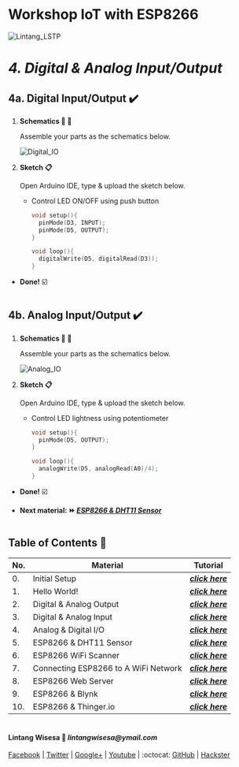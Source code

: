 # **Workshop IoT with ESP8266**

![Lintang_LSTP](https://3.bp.blogspot.com/-8QBGUwbf2FA/WvvQN_M9L4I/AAAAAAAAEHk/QGSQSxcFuioZCIhcIpBkBtdzK4JKbmJawCLcBGAs/s400/default.png)

# *__4. Digital & Analog Input/Output__*

## **4a. Digital Input/Output :heavy_check_mark:**

  1. **Schematics :wrench: :hammer:**
      
      Assemble your parts as the schematics below.
      
      ![Digital_IO](https://4.bp.blogspot.com/-coOOsp5fUd8/WxNuyzNc9oI/AAAAAAAAELs/wczYa-mRpgULXchAkIO9Pdwd7ztWBw9ZQCLcBGAs/s640/c1.png)

  2. **Sketch :clipboard:**
      
      Open Arduino IDE, type & upload the sketch below.

      - Control LED ON/OFF using push button

        ```c++
        void setup(){
          pinMode(D3, INPUT);
          pinMode(D5, OUTPUT);
        }

        void loop(){
          digitalWrite(D5, digitalRead(D3));  
        }
        ```

  - __Done!__ :ballot_box_with_check:

#

## **4b. Analog Input/Output :heavy_check_mark:**

  1. **Schematics :wrench: :hammer:**

      Assemble your parts as the schematics below.

      ![Analog_IO](https://1.bp.blogspot.com/-AHvi5SSZ_T0/WxNuy1fptaI/AAAAAAAAELw/vUXklrpl5fYS7QQG5Se4nrXzUtgTKFSgACLcBGAs/s640/c2.png)

  2. **Sketch :clipboard:**
      
      Open Arduino IDE, type & upload the sketch below.

      - Control LED lightness using potentiometer

        ```c++
        void setup(){
          pinMode(D5, OUTPUT);
        }

        void loop(){
          analogWrite(D5, analogRead(A0)/4);
        }
        ```
      
  - __Done!__ :ballot_box_with_check:

  - __Next material: :fast_forward: *[ESP8266 & DHT11 Sensor]()*__ 

#

## **Table of Contents :memo:**

  No.|Material|Tutorial
  -----|-----|-----
  0.|Initial Setup|*__[click here](https://github.com/LintangWisesa/LSTP-Workshop-IoT-ESP8266/tree/master/0_Setup)__*
  1.|Hello World!|_**[click here](https://github.com/LintangWisesa/LSTP-Workshop-IoT-ESP8266/tree/master/1_Hello_World)**_
  2.|Digital & Analog Output|_**[click here](https://github.com/LintangWisesa/LSTP-Workshop-IoT-ESP8266/tree/master/2_Digital_Analog_Output)**_
  3.|Digital & Analog Input|_**[click here](https://github.com/LintangWisesa/LSTP-Workshop-IoT-ESP8266/tree/master/3_Digital_Analog_Input)**_
  4.|Analog & Digital I/O|_**[click here]()**_
  5.|ESP8266 & DHT11 Sensor|_**[click here]()**_
  6.|ESP8266 WiFi Scanner|_**[click here]()**_
  7.|Connecting ESP8266 to A WiFi Network|_**[click here]()**_
  8.|ESP8266 Web Server|_**[click here]()**_
  9.|ESP8266 & Blynk|_**[click here]()**_
  10.|ESP8266 & Thinger.io|_**[click here]()**_

#

#### Lintang Wisesa :love_letter: _lintangwisesa@ymail.com_

[Facebook](https://www.facebook.com/lintangbagus) | 
[Twitter](https://twitter.com/Lintang_Wisesa) |
[Google+](https://plus.google.com/u/0/+LintangWisesa1) |
[Youtube](https://www.youtube.com/user/lintangbagus) | 
:octocat: [GitHub](https://github.com/LintangWisesa) |
[Hackster](https://www.hackster.io/lintangwisesa)
